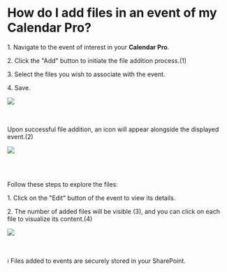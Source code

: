 # How do I add files in an event of my Calendar Pro?

<p class="no-margin">1. Navigate to the event of interest in your <b>Calendar Pro</b>.</p>
<p class="no-margin"></p>
<p class="no-margin">2.	Click the "Add" button to initiate the file addition process.(1)</p>
<p class="no-margin"></p>
<p class="no-margin">3. Select the files you wish to associate with the event.</p>
<p class="no-margin"></p>
<p class="no-margin">4. Save.</p>
<p class="no-margin"></p>
<div class="intercom-container"><img src="/assets/img/teams-pro/adding-files-add.png"></div>
<br><br>
<p class="no-margin">Upon successful file addition, an icon will appear alongside the displayed event.(2)</p>
<p class="no-margin"></p>
<div class="intercom-container"><img src="/assets/img/teams-pro/adding-files-displayed-icon.png"></div>
<p class="no-margin"></p>
<br><br>
<p class="no-margin">Follow these steps to explore the files:</p>
<p class="no-margin"></p>
<p class="no-margin">1. Click on the "Edit" button of the event to view its details.</p>
<p class="no-margin"></p>
<p class="no-margin">2. The number of added files will be visible (3), and you can click on each file to visualize its content.(4)</p>
<p class="no-margin"></p>
<div class="intercom-container"><img src="/assets/img/teams-pro/addng-files-visualization.png"></div>
<br><br>
<p class="no-margin">ℹ️ Files added to events are securely stored in your SharePoint.</p>
<br>



<p class="no-margin"></p>

